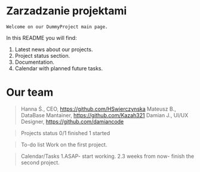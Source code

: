 # Zarzadzanie projektami

	Welcome on our DummyProject main page.
In this README you will find:
  1. Latest news about our projects.
  2. Project status section.
  3. Documentation.
  4. Calendar with planned future tasks.


# Our team

>Hanna Ś., CEO, https://github.com/HSwierczynska
>Mateusz B., DataBase Mantainer, https://github.com/Kazah321
>Damian J., UI/UX Designer, https://github.com/damiancode


>Projects status
	0/1 finished
	1 started

>To-do list
	Work on the first project.

>Calendar/Tasks
	1.ASAP- start working.
	2.3 weeks from now- finish the second project.



